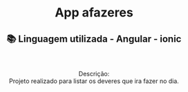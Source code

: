 <h1 align="center"> App afazeres </h1>

<h2 align="center"> 

  📚 Linguagem utilizada - Angular - ionic
 </h2>
<br>
<p align="center"> 
    Descrição:
    <br>
    Projeto realizado para listar os deveres que ira fazer no dia.
</p
<hr>
